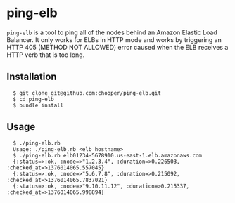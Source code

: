 # ping-elb

`ping-elb` is a tool to ping all of the nodes behind an Amazon Elastic
Load Balancer. It only works for ELBs in HTTP mode and works by
triggering an HTTP 405 (METHOD NOT ALLOWED) error caused when the ELB
receives a HTTP verb that is too long.

## Installation

```
  $ git clone git@github.com:chooper/ping-elb.git
  $ cd ping-elb
  $ bundle install
```

## Usage

```
  $ ./ping-elb.rb
  Usage: ./ping-elb.rb <elb_hostname>
  $ ./ping-elb.rb elb01234-5678910.us-east-1.elb.amazonaws.com
  {:status=>:ok, :node=>"1.2.3.4", :duration=>0.226503, :checked_at=>1376014065.557045}
  {:status=>:ok, :node=>"5.6.7.8", :duration=>0.215092, :checked_at=>1376014065.7837021}
  {:status=>:ok, :node=>"9.10.11.12", :duration=>0.215337, :checked_at=>1376014065.998894}
```

